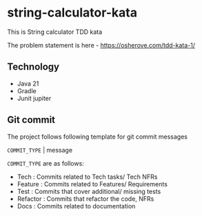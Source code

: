 # string-calculator-kata

This is String calculator TDD kata

The problem statement is here - https://osherove.com/tdd-kata-1/


## Technology
- Java 21
- Gradle
- Junit jupiter


## Git commit
The project follows following template for git commit messages

`COMMIT_TYPE` | message

`COMMIT_TYPE` are as follows:
- Tech : Commits related to Tech tasks/ Tech NFRs
- Feature : Commits related to Features/ Requirements
- Test : Commits that cover additional/ missing tests
- Refactor : Commits that refactor the code, NFRs 
- Docs : Commits related to documentation